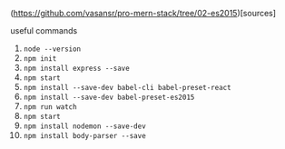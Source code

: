 (https://github.com/vasansr/pro-mern-stack/tree/02-es2015)[sources]

useful commands
1. `node --version` 
2. `npm init`
3. `npm install express --save`
4. `npm start`
5. `npm install --save-dev babel-cli babel-preset-react`
6. `npm install --save-dev babel-preset-es2015`
7. `npm run watch`
8. `npm start`
9. `npm install nodemon --save-dev`
10. `npm install body-parser --save`